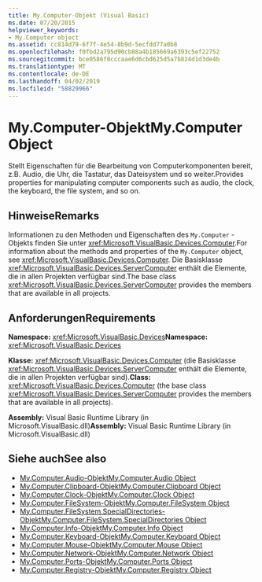 ```yaml
---
title: My.Computer-Objekt (Visual Basic)
ms.date: 07/20/2015
helpviewer_keywords:
- My.Computer object
ms.assetid: cc814d79-6f7f-4e54-8b9d-5ecfdd77a0b8
ms.openlocfilehash: f0fbd2a795d90cb88a4b185669a6393c5ef22752
ms.sourcegitcommit: bce0586f0cccaae6d6cbd625d5a7b824d1d3de4b
ms.translationtype: MT
ms.contentlocale: de-DE
ms.lasthandoff: 04/02/2019
ms.locfileid: "58829966"
---
```

# <a name="mycomputer-object"></a><span data-ttu-id="e8689-102">My.Computer-Objekt</span><span class="sxs-lookup"><span data-stu-id="e8689-102">My.Computer Object</span></span>
<span data-ttu-id="e8689-103">Stellt Eigenschaften für die Bearbeitung von Computerkomponenten bereit, z.B. Audio, die Uhr, die Tastatur, das Dateisystem und so weiter.</span><span class="sxs-lookup"><span data-stu-id="e8689-103">Provides properties for manipulating computer components such as audio, the clock, the keyboard, the file system, and so on.</span></span>  
  
## <a name="remarks"></a><span data-ttu-id="e8689-104">Hinweise</span><span class="sxs-lookup"><span data-stu-id="e8689-104">Remarks</span></span>  
 <span data-ttu-id="e8689-105">Informationen zu den Methoden und Eigenschaften des `My.Computer` -Objekts finden Sie unter <xref:Microsoft.VisualBasic.Devices.Computer>.</span><span class="sxs-lookup"><span data-stu-id="e8689-105">For information about the methods and properties of the `My.Computer` object, see <xref:Microsoft.VisualBasic.Devices.Computer>.</span></span> <span data-ttu-id="e8689-106">Die Basisklasse <xref:Microsoft.VisualBasic.Devices.ServerComputer> enthält die Elemente, die in allen Projekten verfügbar sind.</span><span class="sxs-lookup"><span data-stu-id="e8689-106">The base class <xref:Microsoft.VisualBasic.Devices.ServerComputer> provides the members that are available in all projects.</span></span>  
  
## <a name="requirements"></a><span data-ttu-id="e8689-107">Anforderungen</span><span class="sxs-lookup"><span data-stu-id="e8689-107">Requirements</span></span>  
 <span data-ttu-id="e8689-108">**Namespace:** <xref:Microsoft.VisualBasic.Devices></span><span class="sxs-lookup"><span data-stu-id="e8689-108">**Namespace:** <xref:Microsoft.VisualBasic.Devices></span></span>  
  
 <span data-ttu-id="e8689-109">**Klasse:** <xref:Microsoft.VisualBasic.Devices.Computer> (die Basisklasse <xref:Microsoft.VisualBasic.Devices.ServerComputer> enthält die Elemente, die in allen Projekten verfügbar sind).</span><span class="sxs-lookup"><span data-stu-id="e8689-109">**Class:** <xref:Microsoft.VisualBasic.Devices.Computer> (the base class <xref:Microsoft.VisualBasic.Devices.ServerComputer> provides the members that are available in all projects).</span></span>  
  
 <span data-ttu-id="e8689-110">**Assembly:** Visual Basic Runtime Library (in Microsoft.VisualBasic.dll)</span><span class="sxs-lookup"><span data-stu-id="e8689-110">**Assembly:** Visual Basic Runtime Library (in Microsoft.VisualBasic.dll)</span></span>  
  
## <a name="see-also"></a><span data-ttu-id="e8689-111">Siehe auch</span><span class="sxs-lookup"><span data-stu-id="e8689-111">See also</span></span>

- [<span data-ttu-id="e8689-112">My.Computer.Audio-Objekt</span><span class="sxs-lookup"><span data-stu-id="e8689-112">My.Computer.Audio Object</span></span>](../../../visual-basic/language-reference/objects/my-computer-audio-object.md)
- [<span data-ttu-id="e8689-113">My.Computer.Clipboard-Objekt</span><span class="sxs-lookup"><span data-stu-id="e8689-113">My.Computer.Clipboard Object</span></span>](../../../visual-basic/language-reference/objects/my-computer-clipboard-object.md)
- [<span data-ttu-id="e8689-114">My.Computer.Clock-Objekt</span><span class="sxs-lookup"><span data-stu-id="e8689-114">My.Computer.Clock Object</span></span>](../../../visual-basic/language-reference/objects/my-computer-clock-object.md)
- [<span data-ttu-id="e8689-115">My.Computer.FileSystem-Objekt</span><span class="sxs-lookup"><span data-stu-id="e8689-115">My.Computer.FileSystem Object</span></span>](../../../visual-basic/language-reference/objects/my-computer-filesystem-object.md)
- [<span data-ttu-id="e8689-116">My.Computer.FileSystem.SpecialDirectories-Objekt</span><span class="sxs-lookup"><span data-stu-id="e8689-116">My.Computer.FileSystem.SpecialDirectories Object</span></span>](../../../visual-basic/language-reference/objects/my-computer-filesystem-specialdirectories-object.md)
- [<span data-ttu-id="e8689-117">My.Computer.Info-Objekt</span><span class="sxs-lookup"><span data-stu-id="e8689-117">My.Computer.Info Object</span></span>](../../../visual-basic/language-reference/objects/my-computer-info-object.md)
- [<span data-ttu-id="e8689-118">My.Computer.Keyboard-Objekt</span><span class="sxs-lookup"><span data-stu-id="e8689-118">My.Computer.Keyboard Object</span></span>](../../../visual-basic/language-reference/objects/my-computer-keyboard-object.md)
- [<span data-ttu-id="e8689-119">My.Computer.Mouse-Objekt</span><span class="sxs-lookup"><span data-stu-id="e8689-119">My.Computer.Mouse Object</span></span>](../../../visual-basic/language-reference/objects/my-computer-mouse-object.md)
- [<span data-ttu-id="e8689-120">My.Computer.Network-Objekt</span><span class="sxs-lookup"><span data-stu-id="e8689-120">My.Computer.Network Object</span></span>](../../../visual-basic/language-reference/objects/my-computer-network-object.md)
- [<span data-ttu-id="e8689-121">My.Computer.Ports-Objekt</span><span class="sxs-lookup"><span data-stu-id="e8689-121">My.Computer.Ports Object</span></span>](../../../visual-basic/language-reference/objects/my-computer-ports-object.md)
- [<span data-ttu-id="e8689-122">My.Computer.Registry-Objekt</span><span class="sxs-lookup"><span data-stu-id="e8689-122">My.Computer.Registry Object</span></span>](../../../visual-basic/language-reference/objects/my-computer-registry-object.md)
